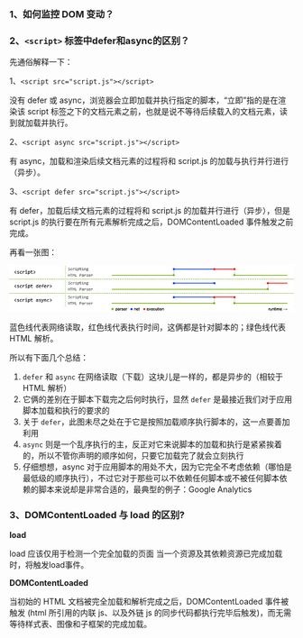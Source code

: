 ### 1、如何监控 DOM 变动？

### 2、`<script>` 标签中defer和async的区别？

先通俗解释一下：

1、`<script src="script.js"></script>`

没有 defer 或 async，浏览器会立即加载并执行指定的脚本，“立即”指的是在渲染该 script 标签之下的文档元素之前，也就是说不等待后续载入的文档元素，读到就加载并执行。

2、`<script async src="script.js"></script>`

有 async，加载和渲染后续文档元素的过程将和 script.js 的加载与执行并行进行（异步）。

3、`<script defer src="script.js"></script>`

有 defer，加载后续文档元素的过程将和 script.js 的加载并行进行（异步），但是 script.js 的执行要在所有元素解析完成之后，DOMContentLoaded 事件触发之前完成。

再看一张图：

![](./images/01.jpg)

蓝色线代表网络读取，红色线代表执行时间，这俩都是针对脚本的；绿色线代表 HTML 解析。

所以有下面几个总结：

1. `defer` 和 `async` 在网络读取（下载）这块儿是一样的，都是异步的（相较于 HTML 解析）
1. 它俩的差别在于脚本下载完之后何时执行，显然 `defer` 是最接近我们对于应用脚本加载和执行的要求的
1. 关于 `defer`，此图未尽之处在于它是按照加载顺序执行脚本的，这一点要善加利用
1. `async` 则是一个乱序执行的主，反正对它来说脚本的加载和执行是紧紧挨着的，所以不管你声明的顺序如何，只要它加载完了就会立刻执行
1. 仔细想想，async 对于应用脚本的用处不大，因为它完全不考虑依赖（哪怕是最低级的顺序执行），不过它对于那些可以不依赖任何脚本或不被任何脚本依赖的脚本来说却是非常合适的，最典型的例子：Google Analytics

### 3、DOMContentLoaded 与 load 的区别?

**load**

load 应该仅用于检测一个完全加载的页面 当一个资源及其依赖资源已完成加载时，将触发load事件。

**DOMContentLoaded**

当初始的 HTML 文档被完全加载和解析完成之后，DOMContentLoaded 事件被触发 (html 所引用的内联 js、以及外链 js 的同步代码都执行完毕后触发)，而无需等待样式表、图像和子框架的完成加载。
